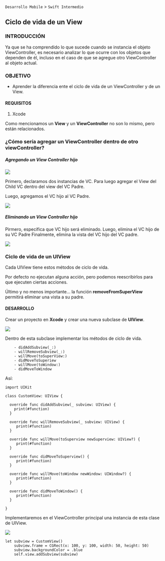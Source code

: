 
`Desarrollo Mobile` > `Swift Intermedio` 

## Ciclo de vida de un View

### INTRODUCCIÓN

Ya que se ha comprendido lo que sucede cuando se instancia el objeto ViewController, es necesario analizar lo que ocurre con los objetos que dependen de él, incluso en el caso de que se agregue otro ViewController al objeto actual.

### OBJETIVO

- Aprender la diferencia ente el ciclo de vida de un ViewController y de un View.

#### REQUISITOS

1. Xcode

Como mencionamos un **View** y un **ViewController** no son lo mismo, pero están relacionados.

### ¿Cómo sería agregar un ViewController dentro de otro viewController?

##### Agregando un View Controller hijo

![](0.png)

Primero, declaramos dos instancias de VC. Para luego agregar el View del Child VC dentro del view del VC Padre.

Luego, agregamos el VC hijo al VC Padre.

![](1.png)

##### Eliminando un View Controller hijo

Pirmero, especifica que VC hijo será eliminado.
Luego, elimina el VC hijo de su VC Padre
Finalmente, elimina la vista del VC hijo del VC padre.

![](2.png)


### Ciclo de vida de un UIView

Cada UIView tiene estos métodos de ciclo de vida.

Por defecto no ejecutan alguna acción, pero podemos reescribirlos para que ejecuten ciertas acciones.

Último y no menos importante…
la función **removeFromSuperView** permitirá eliminar una vista a su padre.

#### DESARROLLO

Crear un proyecto en **Xcode** y crear una nueva subclase de **UIView**.

![](3.png)

Dentro de esta subclase implementar los métodos de ciclo de vida.

		- didAddSubview(_:)
		- willRemoveSubview(_:)
		- willMove(toSuperView:)
		- didMoveToSuperiew
		- willMove(toWindow:)
		- didMoveToWindow

Así:

```
import UIKit

class CustomView: UIView {

  override func didAddSubview(_ subview: UIView) {
    print(#function)
  }
  
  override func willRemoveSubview(_ subview: UIView) {
     print(#function)
  }
  
  override func willMove(toSuperview newSuperview: UIView?) {
     print(#function)
  }
  
  override func didMoveToSuperview() {
     print(#function)
  }
  
  override func willMove(toWindow newWindow: UIWindow?) {
     print(#function)
  }
  
  override func didMoveToWindow() {
     print(#function)
  }

}
```

Implementaremos en el ViewController principal una instancia de esta clase de UIView.

![](4.png)

```
let subview = CustomView()
    subview.frame = CGRect(x: 100, y: 100, width: 50, height: 50)
    subview.backgroundColor = .blue
    self.view.addSubview(subview)
```





